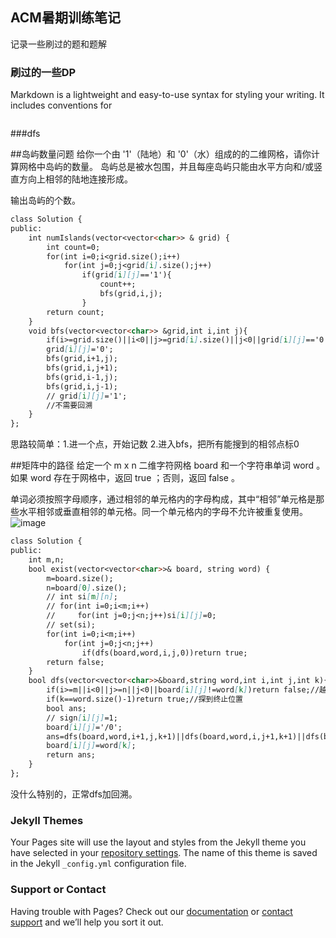 ## ACM暑期训练笔记

记录一些刷过的题和题解

### 刷过的一些DP

Markdown is a lightweight and easy-to-use syntax for styling your writing. It includes conventions for

```markdown
```

###dfs

##岛屿数量问题
给你一个由 '1'（陆地）和 '0'（水）组成的的二维网格，请你计算网格中岛屿的数量。
岛屿总是被水包围，并且每座岛屿只能由水平方向和/或竖直方向上相邻的陆地连接形成。

输出岛屿的个数。
```markdown
class Solution {
public:
    int numIslands(vector<vector<char>> & grid) {
        int count=0;
        for(int i=0;i<grid.size();i++)
            for(int j=0;j<grid[i].size();j++)
                if(grid[i][j]=='1'){
                    count++;
                    bfs(grid,i,j);
                }
        return count;
    }
    void bfs(vector<vector<char>> &grid,int i,int j){
        if(i>=grid.size()||i<0||j>=grid[i].size()||j<0||grid[i][j]=='0')return;
        grid[i][j]='0';
        bfs(grid,i+1,j);
        bfs(grid,i,j+1);
        bfs(grid,i-1,j);
        bfs(grid,i,j-1);
        // grid[i][j]='1';
        //不需要回溯
    }
};

```
思路较简单：1.进一个点，开始记数
         2.进入bfs，把所有能搜到的相邻点标0
         
##矩阵中的路径
给定一个 m x n 二维字符网格 board 和一个字符串单词 word 。如果 word 存在于网格中，返回 true ；否则，返回 false 。

单词必须按照字母顺序，通过相邻的单元格内的字母构成，其中“相邻”单元格是那些水平相邻或垂直相邻的单元格。同一个单元格内的字母不允许被重复使用。
![image](https://user-images.githubusercontent.com/99236821/176806135-7a78f6ed-c73a-4a68-be9f-977c55eb62da.png)

```markdown
class Solution {
public:
    int m,n; 
    bool exist(vector<vector<char>>& board, string word) {
        m=board.size();
        n=board[0].size();
        // int si[m][n];
        // for(int i=0;i<m;i++)
        //     for(int j=0;j<n;j++)si[i][j]=0;
        // set(si);
        for(int i=0;i<m;i++)
            for(int j=0;j<n;j++)
                if(dfs(board,word,i,j,0))return true;
        return false;
    }
    bool dfs(vector<vector<char>>&board,string word,int i,int j,int k){
        if(i>=m||i<0||j>=n||j<0||board[i][j]!=word[k])return false;//越界判定+已访问
        if(k==word.size()-1)return true;//探到终止位置
        bool ans;
        // sign[i][j]=1;
        board[i][j]='/0';
        ans=dfs(board,word,i+1,j,k+1)||dfs(board,word,i,j+1,k+1)||dfs(board,word,i-1,j,k+1)||dfs(board,word,i,j-1,k+1);
        board[i][j]=word[k];
        return ans;
    }
};
```
没什么特别的，正常dfs加回溯。
### Jekyll Themes

Your Pages site will use the layout and styles from the Jekyll theme you have selected in your [repository settings](https://github.com/DIWU2293185226/DIWU2293185226.github.io/settings/pages). The name of this theme is saved in the Jekyll `_config.yml` configuration file.

### Support or Contact

Having trouble with Pages? Check out our [documentation](https://docs.github.com/categories/github-pages-basics/) or [contact support](https://support.github.com/contact) and we’ll help you sort it out.
